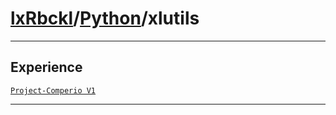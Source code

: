 # [lxRbckl](https://github.com/lxRbckl/lxRbckl/tree/main)/[Python](https://github.com/lxRbckl/lxRbckl/tree/main/Python)/xlutils

---



## Experience


[`Project-Comperio V1`](https://github.com/lxRbckl/Project-Comperio/blob/V1/README.md)




---